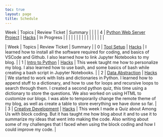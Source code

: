 ```yaml
---
toc: true
layout: page
title: Schedule
---
```

 Week | Topics | Review Ticket | Summary |
|  | 
| 4 | [Python Web Server Project](https://nighthawkcoders.github.io/APCSP//points/4) | [Hacks]() | In Progress |
|  | []() | []() |  |
|  | []() | []() |  |
|  | []() | []() |  |


| Week | Topics | Review Ticket | Summary |
| 0 | [Tool Setup](https://nighthawkcoders.github.io/APCSP//week/0) | [Hacks](https://github.com/RyanHaki/APCSPwebPage/issues/2) | I learned how to install all the software required for coding, and basics of VSCode and Github. I also learned how to link Jupyter Notebooks to my blog. |
| 1 | [Intro to Python](https://nighthawkcoders.github.io/APCSP//week/1) | [Hacks](https://github.com/RyanHaki/APCSPwebPage/issues/3) | This week taught me how to personalize my blog. I also learned how to use bash, and some basics of bash while creating a bash script in Jupyter Notebooks. |
| 2 | [Data Abstraction](https://nighthawkcoders.github.io/APCSP//week/2) | [Hacks](https://github.com/RyanHaki/APCSPwebPage/issues/4) | We started to work with lists and dictionaries in Python. I learned how to append stuff to a dictionary, and how to use for loops and recursive loops to search through them. I created a second python quiz, this time using a dictionary to store the questions. We also worked on using HTML to customize our blogs. I was able to temporarily change the remote theme of my blog, as well as create a table to store everything we have done so far.  |
| 3 | [Creative Development](https://nighthawkcoders.github.io/APCSP//week/3) | [Hacks](https://github.com/RyanHaki/APCSPwebPage/issues/5) | This week I made a Quiz about Among Us with block coding. But it has taught me how blog about it and to use it to summarize my ideas that went into making the code. Also writing about some of my challenges that I faced when using the block coding and how I could improve my code. |